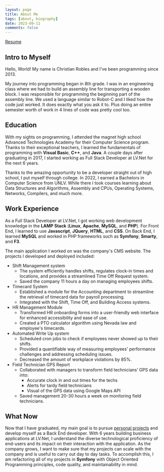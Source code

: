 ```yaml
---
layout: page
title: About Me
tags: [about, biography]
date: 2023-09-11
comments: false
---
```

[Resume](/assets/files/resume.pdf)

## Intro to Myself

Hello, World! My name is Christian Robles and I've been programming since 2013. 

My journey into programming began in 8th grade. I was in an engineering class where we had to build an assembly line for transporting a wooden block. I was responsible for programming the beginning part of the assembly line. We used a language similar to Robot-C and I liked how the code just worked. It does exactly what you ask it to. Plus doing an entire semester worth of work in 4 lines of code was pretty cool too.

## Education

With my sights on programming, I attended the magnet high school Advanced Technologies Academy for their Computer Science program. Thanks to their exceptional teachers, I learned the fundamentals of programming with **Visual Basic**, **C++**, and **Java**. A couple days after graduating in 2017, I started working as Full Stack Developer at LV.Net for the next 6 years.

Thanks to the amazing opportunity to be a developer straight out of high school, I put myself through college. In 2022, I earned a Bachelors in Computer Science from UNLV. While there I took courses learning about Data Structures and Algorithms, Assembly and CPUs, Operating Systems, Networks, Compilers, and much more.

## Work Experience

As a Full Stack Developer at LV.Net, I got working web development knowledge in the **LAMP Stack** (**Linux**, **Apache**, **MySQL**, and **PHP**). For Front End, I learned to use **Javascript**, **JQuery**, **HTML**, and **CSS**. On Back End, I learned **MySQL** and worked in PHP frameworks such as **Symfony**, **Smarty**, and **F3**.

The main application I worked on was the company's CMS website. The projects I developed and deployed included:

- Shift Management system
  - The system efficiently handles shifts, regulates clock-in times and locations, and provides a streamlined Time Off Request system.
  - Saved the company 11 hours a day on managing employees shifts.
- Timecard System 
  - Established a module for the Accounting department to streamline the retrieval of timecard data for payroll processing.
  - Integrated with the Shift, Time Off, and Building Access systems.
- HR Management Module
  - Transformed HR onboarding forms into a user-friendly web interface for enhanced accessibility and ease of use.
  - Created a PTO calculator algorithm using Nevada law and employee's timecards.
- Automated Write Up system
  - Scheduled cron jobs to check if employees never showed up to their shifts.
  - Provided a quantifiable way of measuring employees' performance challenges and addressing scheduling issues.
  - Decreased the amount of workplace violations by 85%.
- Field Technician GPS Report
  - Collaborated with managers to transform field technicians’ GPS data into: 
    - Accurate clock in and out times for the techs
    - Alerts for tardy field technicians
    - Visual of the GPS data using Google Maps API 
  - Saved management 20-30 hours a week on monitoring field technicians.

## What Now

Now that I have graduated, my main goal is to pursue [personal projects](/projects/) and develop myself as a Back End developer. With 6 years building business applications at LV.Net, I understand the diverse technological proficiency of end-users and its impact on their interaction with the application. As the company grows, I want to make sure that my projects can scale with the company and is useful to carry out day to day tasks. To accomplish this, I am refactoring all of my projects in **Symfony** with Object Oriented Programming principles, code quality, and maintainability in mind. 